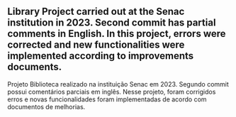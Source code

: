 Library Project carried out at the Senac institution in 2023. Second commit has partial comments in English. In this project, errors were corrected and new functionalities were implemented according to improvements documents. 
-----
Projeto Biblioteca realizado na instituição Senac em 2023. Segundo commit possui comentários parciais em inglês. Nesse projeto, foram corrigidos erros e novas funcionalidades foram implementadas de acordo com documentos de melhorias.
